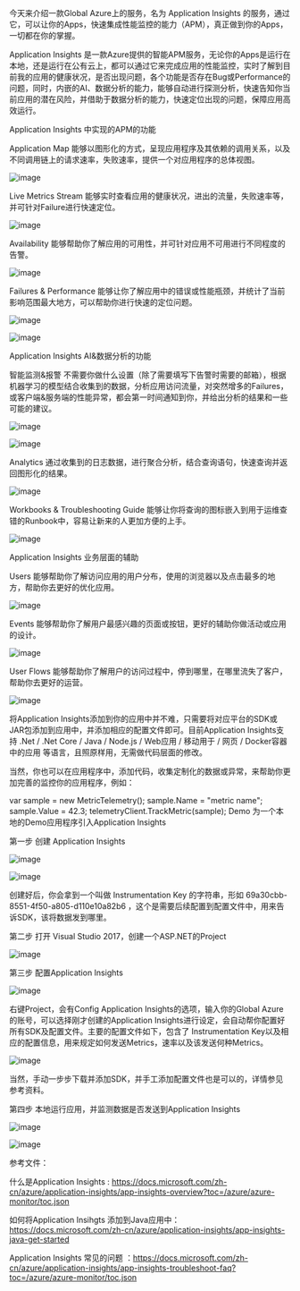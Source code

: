 今天来介绍一款Global Azure上的服务，名为 Application Insights 的服务，通过它，可以让你的Apps，快速集成性能监控的能力（APM），真正做到你的Apps，一切都在你的掌握。



Application Insights 是一款Azure提供的智能APM服务，无论你的Apps是运行在本地，还是运行在公有云上，都可以通过它来完成应用的性能监控，实时了解到目前我的应用的健康状况，是否出现问题，各个功能是否存在Bug或Performance的问题，同时，内嵌的AI、数据分析的能力，能够自动进行探测分析，快速告知你当前应用的潜在风险，并借助于数据分析的能力，快速定位出现的问题，保障应用高效运行。



Application Insights 中实现的APM的功能



Application Map 能够以图形化的方式，呈现应用程序及其依赖的调用关系，以及不同调用链上的请求速率，失败速率，提供一个对应用程序的总体视图。

![image](https://github.com/CohenLyon/OCPChinaPTSALLDOCS/blob/patch-1/01.BLOG/images/%E5%80%9F%E5%8A%A9Application%20Insights%EF%BC%8C%E8%AE%A9Apps%E5%BF%AB%E9%80%9F%E6%8B%A5%E6%9C%89APM%2001.webp)

Live Metrics Stream 能够实时查看应用的健康状况，进出的流量，失败速率等，并可针对Failure进行快速定位。

![image](https://github.com/CohenLyon/OCPChinaPTSALLDOCS/blob/patch-1/01.BLOG/images/%E5%80%9F%E5%8A%A9Application%20Insights%EF%BC%8C%E8%AE%A9Apps%E5%BF%AB%E9%80%9F%E6%8B%A5%E6%9C%89APM%2002.webp)

Availability 能够帮助你了解应用的可用性，并可针对应用不可用进行不同程度的告警。

![image](https://github.com/CohenLyon/OCPChinaPTSALLDOCS/blob/patch-1/01.BLOG/images/%E5%80%9F%E5%8A%A9Application%20Insights%EF%BC%8C%E8%AE%A9Apps%E5%BF%AB%E9%80%9F%E6%8B%A5%E6%9C%89APM%2003.webp)

Failures & Performance 能够让你了解应用中的错误或性能瓶颈，并统计了当前影响范围最大地方，可以帮助你进行快速的定位问题。

![image](https://github.com/CohenLyon/OCPChinaPTSALLDOCS/blob/patch-1/01.BLOG/images/%E5%80%9F%E5%8A%A9Application%20Insights%EF%BC%8C%E8%AE%A9Apps%E5%BF%AB%E9%80%9F%E6%8B%A5%E6%9C%89APM%2004.webp)

![image](https://github.com/CohenLyon/OCPChinaPTSALLDOCS/blob/patch-1/01.BLOG/images/%E5%80%9F%E5%8A%A9Application%20Insights%EF%BC%8C%E8%AE%A9Apps%E5%BF%AB%E9%80%9F%E6%8B%A5%E6%9C%89APM%2005.webp)

Application Insights AI&数据分析的功能



智能监测&报警 不需要你做什么设置（除了需要填写下告警时需要的邮箱），根据机器学习的模型结合收集到的数据，分析应用访问流量，对突然增多的Failures，或客户端&服务端的性能异常，都会第一时间通知到你，并给出分析的结果和一些可能的建议。

![image](https://github.com/CohenLyon/OCPChinaPTSALLDOCS/blob/patch-1/01.BLOG/images/%E5%80%9F%E5%8A%A9Application%20Insights%EF%BC%8C%E8%AE%A9Apps%E5%BF%AB%E9%80%9F%E6%8B%A5%E6%9C%89APM%2006.webp)

![image](https://github.com/CohenLyon/OCPChinaPTSALLDOCS/blob/patch-1/01.BLOG/images/%E5%80%9F%E5%8A%A9Application%20Insights%EF%BC%8C%E8%AE%A9Apps%E5%BF%AB%E9%80%9F%E6%8B%A5%E6%9C%89APM%2007.webp)

Analytics 通过收集到的日志数据，进行聚合分析，结合查询语句，快速查询并返回图形化的结果。

![image](https://github.com/CohenLyon/OCPChinaPTSALLDOCS/blob/patch-1/01.BLOG/images/%E5%80%9F%E5%8A%A9Application%20Insights%EF%BC%8C%E8%AE%A9Apps%E5%BF%AB%E9%80%9F%E6%8B%A5%E6%9C%89APM%2008.webp)

Workbooks & Troubleshooting Guide 能够让你将查询的图标嵌入到用于运维查错的Runbook中，容易让新来的人更加方便的上手。

![image](https://github.com/CohenLyon/OCPChinaPTSALLDOCS/blob/patch-1/01.BLOG/images/%E5%80%9F%E5%8A%A9Application%20Insights%EF%BC%8C%E8%AE%A9Apps%E5%BF%AB%E9%80%9F%E6%8B%A5%E6%9C%89APM%2009.webp)

Application Insights 业务层面的辅助



Users 能够帮助你了解访问应用的用户分布，使用的浏览器以及点击最多的地方，帮助你去更好的优化应用。

![image](https://github.com/CohenLyon/OCPChinaPTSALLDOCS/blob/patch-1/01.BLOG/images/%E5%80%9F%E5%8A%A9Application%20Insights%EF%BC%8C%E8%AE%A9Apps%E5%BF%AB%E9%80%9F%E6%8B%A5%E6%9C%89APM%2010.webp)

Events 能够帮助你了解用户最感兴趣的页面或按钮，更好的辅助你做活动或应用的设计。

![image](https://github.com/CohenLyon/OCPChinaPTSALLDOCS/blob/patch-1/01.BLOG/images/%E5%80%9F%E5%8A%A9Application%20Insights%EF%BC%8C%E8%AE%A9Apps%E5%BF%AB%E9%80%9F%E6%8B%A5%E6%9C%89APM%2011.webp)

User Flows 能够帮助你了解用户的访问过程中，停到哪里，在哪里流失了客户，帮助你去更好的运营。

![image](https://github.com/CohenLyon/OCPChinaPTSALLDOCS/blob/patch-1/01.BLOG/images/%E5%80%9F%E5%8A%A9Application%20Insights%EF%BC%8C%E8%AE%A9Apps%E5%BF%AB%E9%80%9F%E6%8B%A5%E6%9C%89APM%2012.webp)

将Application Insights添加到你的应用中并不难，只需要将对应平台的SDK或JAR包添加到应用中，并添加相应的配置文件即可。目前Application Insights支持 .Net / .Net Core / Java / Node.js / Web应用 / 移动用于 / 网页 / Docker容器中的应用 等语言，且照原样用，无需做代码层面的修改。



当然，你也可以在应用程序中，添加代码，收集定制化的数据或异常，来帮助你更加完善的监控你的应用程序，例如：

var sample = new MetricTelemetry();
sample.Name = "metric name";
sample.Value = 42.3;
telemetryClient.TrackMetric(sample);
Demo 为一个本地的Demo应用程序引入Application Insights



第一步 创建 Application Insights 

![image](https://github.com/CohenLyon/OCPChinaPTSALLDOCS/blob/patch-1/01.BLOG/images/%E5%80%9F%E5%8A%A9Application%20Insights%EF%BC%8C%E8%AE%A9Apps%E5%BF%AB%E9%80%9F%E6%8B%A5%E6%9C%89APM%2013.webp)

![image](https://github.com/CohenLyon/OCPChinaPTSALLDOCS/blob/patch-1/01.BLOG/images/%E5%80%9F%E5%8A%A9Application%20Insights%EF%BC%8C%E8%AE%A9Apps%E5%BF%AB%E9%80%9F%E6%8B%A5%E6%9C%89APM%2014.webp)

创建好后，你会拿到一个叫做 Instrumentation Key 的字符串，形如 69a30cbb-8551-4f50-a805-d110e10a82b6 ，这个是需要后续配置到配置文件中，用来告诉SDK，该将数据发到哪里。



第二步 打开 Visual Studio 2017，创建一个ASP.NET的Project

![image](https://github.com/CohenLyon/OCPChinaPTSALLDOCS/blob/patch-1/01.BLOG/images/%E5%80%9F%E5%8A%A9Application%20Insights%EF%BC%8C%E8%AE%A9Apps%E5%BF%AB%E9%80%9F%E6%8B%A5%E6%9C%89APM%2015.webp)

第三步 配置Application Insights

![image](https://github.com/CohenLyon/OCPChinaPTSALLDOCS/blob/patch-1/01.BLOG/images/%E5%80%9F%E5%8A%A9Application%20Insights%EF%BC%8C%E8%AE%A9Apps%E5%BF%AB%E9%80%9F%E6%8B%A5%E6%9C%89APM%2016.webp)

右键Project，会有Config Application Insights的选项，输入你的Global Azure的账号，可以选择刚才创建的Application Insights进行设定，会自动帮你配置好所有SDK及配置文件。主要的配置文件如下，包含了 Instrumentation Key以及相应的配置信息，用来规定如何发送Metrics，速率以及该发送何种Metrics。

![image](https://github.com/CohenLyon/OCPChinaPTSALLDOCS/blob/patch-1/01.BLOG/images/%E5%80%9F%E5%8A%A9Application%20Insights%EF%BC%8C%E8%AE%A9Apps%E5%BF%AB%E9%80%9F%E6%8B%A5%E6%9C%89APM%2017.webp)

当然，手动一步步下载并添加SDK，并手工添加配置文件也是可以的，详情参见参考资料。



第四步 本地运行应用，并监测数据是否发送到Application Insights

![image](https://github.com/CohenLyon/OCPChinaPTSALLDOCS/blob/patch-1/01.BLOG/images/%E5%80%9F%E5%8A%A9Application%20Insights%EF%BC%8C%E8%AE%A9Apps%E5%BF%AB%E9%80%9F%E6%8B%A5%E6%9C%89APM%2018.webp)

![image](https://github.com/CohenLyon/OCPChinaPTSALLDOCS/blob/patch-1/01.BLOG/images/%E5%80%9F%E5%8A%A9Application%20Insights%EF%BC%8C%E8%AE%A9Apps%E5%BF%AB%E9%80%9F%E6%8B%A5%E6%9C%89APM%2019.webp)

参考文件：

什么是Application Insights : https://docs.microsoft.com/zh-cn/azure/application-insights/app-insights-overview?toc=/azure/azure-monitor/toc.json

如何将Application Insihgts 添加到Java应用中：https://docs.microsoft.com/zh-cn/azure/application-insights/app-insights-java-get-started

Application Insights 常见的问题 ：https://docs.microsoft.com/zh-cn/azure/application-insights/app-insights-troubleshoot-faq?toc=/azure/azure-monitor/toc.json
